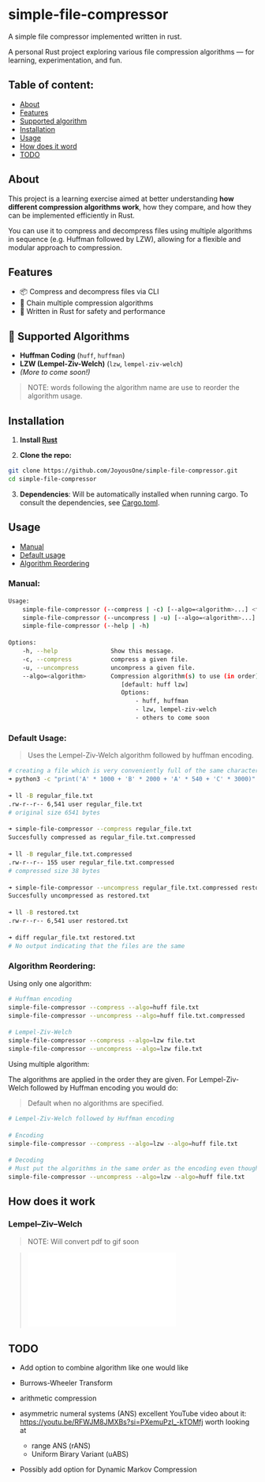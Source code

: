 # simple-file-compressor

A simple file compressor implemented written in rust.

A personal Rust project exploring various file compression algorithms — for learning, experimentation, and fun.

## Table of content:

- [About](#about)
- [Features](#features)
- [Supported algorithm](#-supported-algorithms)
- [Installation](#installation)
- [Usage](#usage)
- [How does it word](#how-does-it-work)
- [TODO](#todo)

## About

This project is a learning exercise aimed at better understanding **how different compression algorithms work**, how they compare, and how they can be implemented efficiently in Rust.

You can use it to compress and decompress files using multiple algorithms in sequence (e.g. Huffman followed by LZW), allowing for a flexible and modular approach to compression.

## Features

- 📦 Compress and decompress files via CLI
- 🔗 Chain multiple compression algorithms
- 🦀 Written in Rust for safety and performance

## 🔧 Supported Algorithms

- **Huffman Coding** (`huff`, `huffman`)
- **LZW (Lempel-Ziv-Welch)** (`lzw`, `lempel-ziv-welch`)
- _(More to come soon!)_

> NOTE: words following the algorithm name are use to reorder the algorithm usage.

## Installation

1. **Install [Rust](https://www.rust-lang.org/fr/tools/install)**

2. **Clone the repo:**

```sh
git clone https://github.com/JoyousOne/simple-file-compressor.git
cd simple-file-compressor
```

3. **Dependencies**: Will be automatically installed when running cargo. To consult the dependencies, see [Cargo.toml](/Cargo.toml).

## Usage

- [Manual](#manual)
- [Default usage](#default-usage)
- [Algorithm Reordering](#algorithm-reordering)

### Manual:

```sh
Usage:
    simple-file-compressor (--compress | -c) [--algo=<algorithm>...] <file> [<output_file>]
    simple-file-compressor (--uncompress | -u) [--algo=<algorithm>...] <file> [<output_file>]
    simple-file-compressor (--help | -h)

Options:
    -h, --help               Show this message.
    -c, --compress           compress a given file.
    -u, --uncompress         uncompress a given file.
    --algo=<algorithm>       Compression algorithm(s) to use (in order).
                                [default: huff lzw]
                                Options:
                                    - huff, huffman
                                    - lzw, lempel-ziv-welch
                                    - others to come soon
```

### Default Usage:

> Uses the Lempel-Ziv-Welch algorithm followed by huffman encoding.

```sh
# creating a file which is very conveniently full of the same characters to compress.
➜ python3 -c "print('A' * 1000 + 'B' * 2000 + 'A' * 540 + 'C' * 3000)" > regular_file.txt

➜ ll -B regular_file.txt
.rw-r--r-- 6,541 user regular_file.txt
# original size 6541 bytes

➜ simple-file-compressor --compress regular_file.txt
Succesfully compressed as regular_file.txt.compressed

➜ ll -B regular_file.txt.compressed
.rw-r--r-- 155 user regular_file.txt.compressed
# compressed size 38 bytes

➜ simple-file-compressor --uncompress regular_file.txt.compressed restored.txt
Succesfully uncompressed as restored.txt

➜ ll -B restored.txt
.rw-r--r-- 6,541 user restored.txt

➜ diff regular_file.txt restored.txt
# No output indicating that the files are the same
```

### Algorithm Reordering:

Using only one algorithm:

```sh
# Huffman encoding
simple-file-compressor --compress --algo=huff file.txt
simple-file-compressor --uncompress --algo=huff file.txt.compressed

# Lempel-Ziv-Welch
simple-file-compressor --compress --algo=lzw file.txt
simple-file-compressor --uncompress --algo=lzw file.txt
```

Using multiple algorithm:

The algorithms are applied in the order they are given. For Lempel-Ziv-Welch followed by Huffman encoding you would do:

> Default when no algorithms are specified.

```sh
# Lempel-Ziv-Welch followed by Huffman encoding

# Encoding
simple-file-compressor --compress --algo=lzw --algo=huff file.txt

# Decoding
# Must put the algorithms in the same order as the encoding even thought they are applied in the reversed order to decode (Didn't want to make it more complicated then it is).
simple-file-compressor --uncompress --algo=lzw --algo=huff file.txt
```

## How does it work

### Lempel–Ziv–Welch

> NOTE: Will convert pdf to gif soon

> ![lzw-slides](assets/demo_lzw.pdf)

## TODO

- Add option to combine algorithm like one would like
- Burrows-Wheeler Transform
- arithmetic compression
- asymmetric numeral systems (ANS)
    excellent YouTube video about it: https://youtu.be/RFWJM8JMXBs?si=PXemuPzI_-kTOMfj
    worth looking at
    - range ANS (rANS)
    - Uniform Birary Variant (uABS)
    
- Possibly add option for Dynamic Markov Compression
